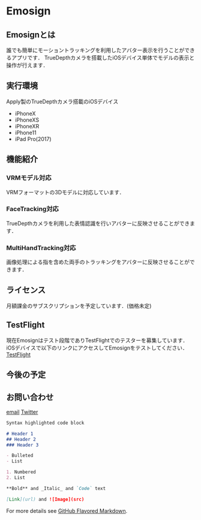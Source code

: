 # Emosign

## Emosignとは
誰でも簡単にモーショントラッキングを利用したアバター表示を行うことができるアプリです．
TrueDepthカメラを搭載したiOSデバイス単体でモデルの表示と操作が行えます．

## 実行環境
Apply製のTrueDepthカメラ搭載のiOSデバイス
- iPhoneX
- iPhoneXS
- iPhoneXR
- iPhone11
- iPad Pro(2017)

## 機能紹介
### VRMモデル対応
VRMフォーマットの3Dモデルに対応しています．

### FaceTracking対応
TrueDepthカメラを利用した表情認識を行いアバターに反映させることができます．

### MultiHandTracking対応
画像処理による指を含めた両手のトラッキングをアバターに反映させることができます．

## ライセンス
月額課金のサブスクリプションを予定しています．(価格未定)

## TestFlight
現在Emosignはテスト段階でありTestFlightでのテスターを募集しています．
iOSデバイスで以下のリンクにアクセスしてEmosignをテストしてください．
[TestFlight]()

## 今後の予定

## お問い合わせ
[email](ueyama0105+emosign@gmail.com)
[Twitter](https://twitter.com/akihiro01051)



```markdown
Syntax highlighted code block

# Header 1
## Header 2
### Header 3

- Bulleted
- List

1. Numbered
2. List

**Bold** and _Italic_ and `Code` text

[Link](url) and ![Image](src)
```

For more details see [GitHub Flavored Markdown](https://guides.github.com/features/mastering-markdown/).


